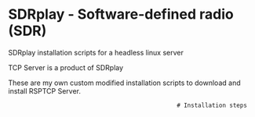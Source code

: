 # SDRplay - Software-defined radio (SDR)
SDRplay installation scripts for a headless linux server

TCP Server is a product of SDRplay

These are my own custom modified installation scripts to download and install RSPTCP Server.

                                                    # Installation steps
